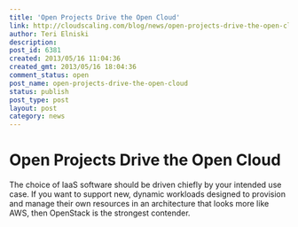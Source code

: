 ```yaml
---
title: 'Open Projects Drive the Open Cloud'
link: http://cloudscaling.com/blog/news/open-projects-drive-the-open-cloud/
author: Teri Elniski
description: 
post_id: 6381
created: 2013/05/16 11:04:36
created_gmt: 2013/05/16 18:04:36
comment_status: open
post_name: open-projects-drive-the-open-cloud
status: publish
post_type: post
layout: post
category: news
---
```


# Open Projects Drive the Open Cloud

The choice of IaaS software should be driven chiefly by your intended use case. If you want to support new, dynamic workloads designed to provision and manage their own resources in an architecture that looks more like AWS, then OpenStack is the strongest contender.